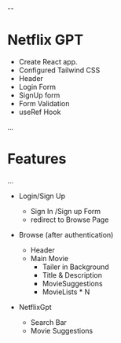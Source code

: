 --

# Netflix GPT

- Create React app.
- Configured Tailwind CSS
- Header
- Login Form
- SignUp form
- Form Validation
- useRef Hook

...

# Features

...

- Login/Sign Up

  - Sign In /Sign up Form
  - redirect to Browse Page

- Browse (after authentication)

  - Header
  - Main Movie
    - Tailer in Background
    - Title & Description
    - MovieSuggestions
    - MovieLists \* N

- NetflixGpt
  - Search Bar
  - Movie Suggestions
